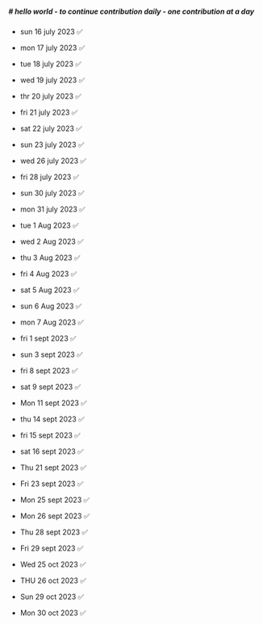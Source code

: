 ##### # hello world - to continue contribution daily - one contribution at a day

- sun 16 july 2023 ✅
- mon 17 july 2023 ✅
- tue 18 july 2023 ✅
- wed 19 july 2023 ✅
- thr 20 july 2023 ✅
- fri 21 july 2023 ✅
- sat 22 july 2023 ✅
- sun 23 july 2023 ✅
- wed 26 july 2023 ✅
- fri 28 july 2023 ✅
- sun 30 july 2023 ✅
- mon 31 july 2023 ✅
- tue 1 Aug 2023 ✅
- wed 2 Aug 2023 ✅
- thu 3 Aug 2023 ✅
- fri 4 Aug 2023 ✅
- sat 5 Aug 2023 ✅
- sun 6 Aug 2023 ✅
- mon 7 Aug 2023 ✅

- fri 1 sept 2023 ✅
- sun 3 sept 2023 ✅
- fri 8 sept 2023 ✅
- sat 9 sept 2023 ✅
- Mon 11 sept 2023 ✅
- thu 14 sept 2023 ✅
- fri 15 sept 2023 ✅
- sat 16 sept 2023 ✅
- Thu 21 sept 2023 ✅
- Fri 23 sept 2023 ✅
- Mon 25 sept 2023 ✅
- Mon 26 sept 2023 ✅
- Thu 28 sept 2023 ✅
- Fri 29 sept 2023 ✅
- Wed 25 oct 2023 ✅
- THU 26 oct 2023 ✅
- Sun 29 oct 2023 ✅
- Mon 30 oct 2023 ✅






